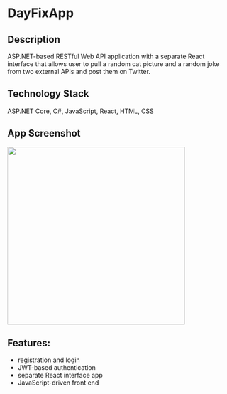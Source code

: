# DayFixApp

## Description
ASP.NET-based RESTful Web API application with a separate React interface that allows user to pull a random cat picture and a random joke from two external APIs and post them on Twitter.

## Technology Stack
ASP.NET Core, C#, JavaScript, React, HTML, CSS

## App Screenshot
<img src="https://imgur.com/mvJBQ74.gif" width="400">

## Features: 
- registration and login
- JWT-based authentication
- separate React interface app
- JavaScript-driven front end
